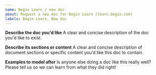 ```yaml
---
name: Begin Learn / new doc
about: Request a new doc for Begin Learn (learn.begin.com)
labels: Begin Learn, New doc
---
```


**Describe the doc you'd like**
A clear and concise description of the doc you'd like to exist.


**Describe its sections or content**
A clear and concise description of document sections or specific content you'd like this doc to contain.


**Examples to model after**
Is anyone else doing a doc like this really well? Please tell us so we can learn from what they did right!
